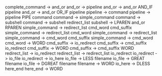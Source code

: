 complete_command -> and_or
and_or -> pipeline
and_or -> and_or AND_IF pipeline
and_or -> and_or OR_IF pipeline
pipeline -> command
pipeline -> pipeline PIPE command
command -> simple_command
command -> subshell
command -> subshell redirect_list
subshell -> LPAREN and_or RPAREN
simple_command -> redirect_list cmd_word cmd_suffix
simple_command -> redirect_list cmd_word
simple_command -> redirect_list
simple_command -> cmd_word cmd_suffix
simple_command -> cmd_word
cmd_word -> WORD
cmd_suffix -> io_redirect
cmd_suffix -> cmd_suffix io_redirect
cmd_suffix -> WORD
cmd_suffix -> cmd_suffix WORD
redirect_list -> io_redirect
redirect_list -> redirect_list io_redirect
io_redirect -> io_file
io_redirect -> io_here
io_file -> LESS filename
io_file -> GREAT filename
io_file -> DGREAT filename
filename -> WORD
io_here -> DLESS here_end
here_end -> WORD